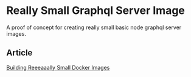 # Really Small Graphql Server Image
A proof of concept for creating really small basic node graphql server images.

## Article
[Building Reeeaaally Small Docker Images](https://medium.com/gaplabs-engineering/building-reeeaaally-small-docker-images-d1f6317843ac)